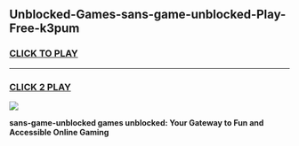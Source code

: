 
## Unblocked-Games-sans-game-unblocked-Play-Free-k3pum
<h3>
<a href="https://premium76.site?title=sans-game-unblocked&ref=20M">CLICK TO PLAY</a></h3>
<hr>

<h3>
<a href="https://premium76.site?title=sans-game-unblocked&ref=20M">CLICK 2 PLAY</a>
  
</h3>

<a href="https://premium76.site?title=sans-game-unblocked&ref=19M"><img src="https://clearcache.store/games.png"></a>


**sans-game-unblocked games unblocked: Your Gateway to Fun and Accessible Online Gaming**
